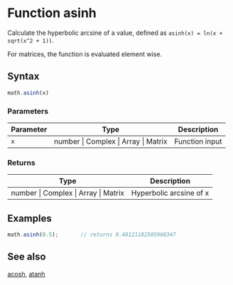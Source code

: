 # Function asinh

Calculate the hyperbolic arcsine of a value,
defined as `asinh(x) = ln(x + sqrt(x^2 + 1))`.

For matrices, the function is evaluated element wise.


## Syntax

```js
math.asinh(x)
```

### Parameters

Parameter | Type | Description
--------- | ---- | -----------
`x` | number &#124; Complex &#124; Array &#124; Matrix | Function input

### Returns

Type | Description
---- | -----------
number &#124; Complex &#124; Array &#124; Matrix | Hyperbolic arcsine of x


## Examples

```js
math.asinh(0.5);       // returns 0.48121182505960347
```


## See also

[acosh](acosh.md),
[atanh](atanh.md)


<!-- Note: This file is automatically generated from source code comments. Changes made in this file will be overridden. -->
